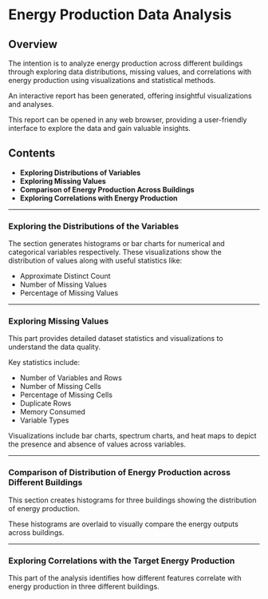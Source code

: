 # Energy Production Data Analysis

## Overview

The intention is to analyze energy production across different buildings through exploring data distributions, missing values, and correlations with energy production using visualizations and statistical methods.

An interactive report has been generated, offering insightful visualizations and analyses. 

This report can be opened in any web browser, providing a user-friendly interface to explore the data and gain valuable insights.

## Contents

- **Exploring Distributions of Variables**
- **Exploring Missing Values**
- **Comparison of Energy Production Across Buildings**
- **Exploring Correlations with Energy Production**

----

### Exploring the Distributions of the Variables

The section generates histograms or bar charts for numerical and categorical variables respectively. These visualizations show the distribution of values along with useful statistics like:

- Approximate Distinct Count
- Number of Missing Values
- Percentage of Missing Values

----

### Exploring Missing Values

This part provides detailed dataset statistics and visualizations to understand the data quality. 

Key statistics include:

- Number of Variables and Rows
- Number of Missing Cells
- Percentage of Missing Cells
- Duplicate Rows
- Memory Consumed
- Variable Types

Visualizations include bar charts, spectrum charts, and heat maps to depict the presence and absence of values across variables.


----

### Comparison of Distribution of Energy Production across Different Buildings

This section creates histograms for three buildings showing the distribution of energy production. 

These histograms are overlaid to visually compare the energy outputs across buildings.


----

### Exploring Correlations with the Target Energy Production

This part of the analysis identifies how different features correlate with energy production in three different buildings.
